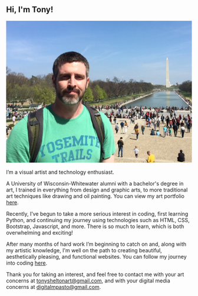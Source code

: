 ## Hi, I'm Tony! 

<img src="Me in DC.jpg" alt="hi" class="inline"/>

I’m a visual artist and technology enthusiast.

A University of Wisconsin-Whitewater alumni with a bachelor's degree in art, I trained in everything from design and graphic arts, to more traditional art techniques like drawing and oil painting.
You can view my art portfolio [here](http://www.tonysheltonart.com/).

Recently, I’ve begun to take a more serious interest in coding, first learning Python, and continuing my journey using technologies such as HTML, CSS, Bootstrap, Javascript, and more. There is so much to learn, which is both overwhelming and exciting!

After many months of hard work I’m beginning to catch on and, along with my artistic knowledge, I'm well on the path to creating beautiful, aesthetically pleasing, and functional websites. You can follow my journey into coding [here](http://www.tonyshelton.com/code_journal/).

Thank you for taking an interest, and feel free to contact me with your art concerns at tonysheltonart@gmail.com, and with your digital media concerns at digitalmpasto@gmail.com.
